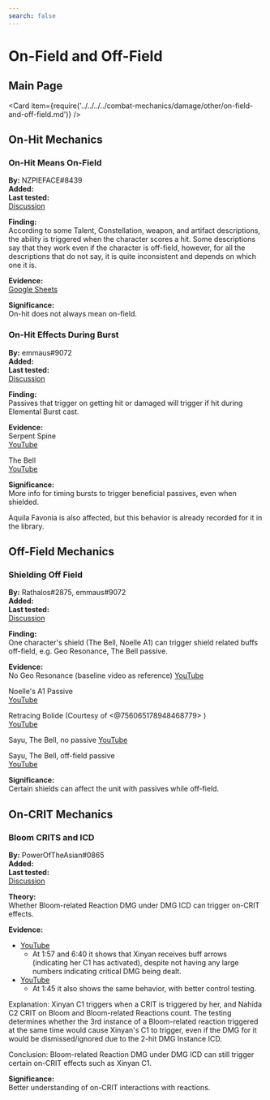 ```yaml
---
search: false
---
```


# On-Field and Off-Field

## Main Page

<Card item={require('../../../../combat-mechanics/damage/other/on-field-and-off-field.md')} />

## On-Hit Mechanics

### On-Hit Means On-Field

**By:** NZPIEFACE\#8439  
**Added:** <Version date="2023-02-01" />  
**Last tested:** <VersionHl date="2022-07-22" />  
[Discussion](https://tickets.deeznuts.moe/transcripts/on-hit-means-on-field)  

**Finding:**  
According to some Talent, Constellation, weapon, and artifact descriptions, the ability is triggered when the character scores a hit. Some descriptions say that they work even if the character is off-field, however, for all the descriptions that do not say, it is quite inconsistent and depends on which one it is.  

**Evidence:**  
[Google Sheets](https://docs.google.com/spreadsheets/d/1S_Toll_6qIO1q2ood0KPteVH0-lw3mAPTKqEkmJeo9U/edit?usp=sharing)  

**Significance:**  
On-hit does not always mean on-field.  

### On-Hit Effects During Burst

**By:** emmaus\#9072  
**Added:** <Version date="2023-02-01" />  
**Last tested:** <VersionHl date="2023-01-31" />  
[Discussion](https://tickets.deeznuts.moe/transcripts/on-hit-effects-burst)

**Finding:**  
Passives that trigger on getting hit or damaged will trigger if hit during Elemental Burst cast.  

**Evidence:**  
Serpent Spine  
[YouTube](https://youtu.be/VZ4Px_eqeiI)  
  
The Bell  
[YouTube](https://youtu.be/RONcYgPozRg)  
  
**Significance:**  
More info for timing bursts to trigger beneficial passives, even when shielded.  
  
Aquila Favonia is also affected, but this behavior is already recorded for it in the library.

## Off-Field Mechanics

### Shielding Off Field

**By:** Rathalos\#2875, emmaus\#9072  
**Added:** <Version date="2023-02-05" />  
**Last tested:** <VersionHl date="2023-02-02" />  
[Discussion](https://tickets.deeznuts.moe/transcripts/shielding-off-field)

**Finding:**  
One character's shield (The Bell, Noelle A1) can trigger shield related buffs off-field, e.g. Geo Resonance, The Bell passive.  

**Evidence:**  
No Geo Resonance (baseline video as reference) 
[YouTube](https://youtu.be/907ht-pmIuU)  
  
Noelle's A1 Passive  
[YouTube](https://youtu.be/7vzenXTocWU)  
  
Retracing Bolide (Courtesy of <@756065178948468779>  )  
[YouTube](https://youtu.be/FJzIPKN5Etc)  
  
Sayu, The Bell, no passive 
[YouTube](https://youtu.be/YChsny3Am2A)  
  
Sayu, The Bell, off-field passive  
[YouTube](https://youtu.be/VUPDJwe7wxo)  
  
**Significance:**  
Certain shields can affect the unit with passives while off-field.

## On-CRIT Mechanics

### Bloom CRITS and ICD

**By:** PowerOfTheAsian\#0865  
**Added:** <Version date="2023-02-12" />  
**Last tested:** <VersionHl date="2023-01-04" />  
[Discussion](https://tickets.deeznuts.moe/transcripts/th-bloom-crits-and-icd)

**Theory:**  
Whether Bloom-related Reaction DMG under DMG ICD can trigger on-CRIT effects.  
  
**Evidence:**  
* [YouTube](https://www.youtube.com/watch?v=5I4mdP76C_I)
  * At 1:57 and 6:40 it shows that Xinyan receives buff arrows (indicating her C1 has activated), despite not having any large numbers indicating critical DMG being dealt.
* [YouTube](https://www.youtube.com/watch?v=iWukqGkbpII)
  * At 1:45 it also shows the same behavior, with better control testing.

Explanation: Xinyan C1 triggers when a CRIT is triggered by her, and Nahida C2 CRIT on Bloom and Bloom-related Reactions count. The testing determines whether the 3rd instance of a Bloom-related reaction triggered at the same time would cause Xinyan's C1 to trigger, even if the DMG for it would be dismissed/ignored due to the 2-hit DMG Instance ICD.  

Conclusion: Bloom-related Reaction DMG under DMG ICD can still trigger certain on-CRIT effects such as Xinyan C1.  
  
**Significance:**  
Better understanding of on-CRIT interactions with reactions.
